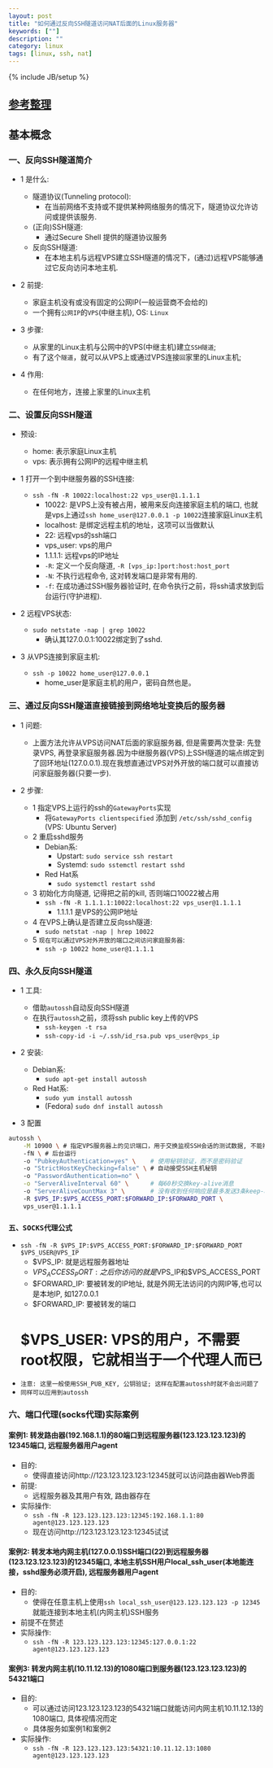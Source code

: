 ```yaml
---
layout: post
title: "如何通过反向SSH隧道访问NAT后面的Linux服务器"
keywords: [""]
description: ""
category: linux
tags: [linux, ssh, nat]
---
```

{% include JB/setup %}

## [参考整理](https://linux.cn/article-5975-1.html)

## 基本概念

### 一、反向SSH隧道简介
* 1 是什么:
    * 隧道协议(Tunneling protocol):
        * 在当前网络不支持或不提供某种网络服务的情况下，隧道协议允许访问或提供该服务.
    * (正向)SSH隧道:
        * 通过Secure Shell 提供的隧道协议服务
    * 反向SSH隧道:
        * 在本地主机与远程VPS建立SSH隧道的情况下，(通过)远程VPS能够通过它反向访问本地主机.

* 2 前提:
    * 家庭主机没有或没有固定的公网IP(一般运营商不会给的)
    * 一个拥有`公网IP`的`VPS`(中继主机), OS: `Linux`

* 3 步骤:
     * 从家里的Linux主机与公网中的VPS(中继主机)建立`SSH隧道`;
    * 有了这个`隧道`，就可以从VPS上或通过VPS连接`回`家里的Linux主机;

* 4 作用:
    * 在任何地方，连接上家里的Linux主机

### 二、设置反向SSH隧道
* 预设:
    * home: 表示家庭Linux主机
    * vps: 表示拥有公网IP的远程中继主机
* 1 打开一个到中继服务器的SSH连接:
    * `ssh -fN -R 10022:localhost:22 vps_user@1.1.1.1`
        * 10022: 是VPS上没有被占用，被用来反向连接家庭主机的端口, 也就是vps上通过`ssh home_user@127.0.0.1 -p 10022`连接家庭Linux主机
        * localhost: 是绑定远程主机的地址，这项可以当做默认
        * 22: 远程vps的ssh端口
        * vps_user: vps的用户
        * 1.1.1.1: 远程vps的IP地址
        * `-R`: 定义一个反向隧道, `-R [vps_ip:]port:host:host_port`
        * `-N`: 不执行远程命令, 这对转发端口是非常有用的.
        * `-f`: 在成功通过SSH服务器验证时, 在命令执行之前，将ssh请求放到后台运行(守护进程).

* 2 远程VPS状态:
    * `sudo netstate -nap | grep 10022`
        * 确认其127.0.0.1:10022绑定到了sshd.

* 3 从VPS连接到家庭主机:
    * `ssh -p 10022 home_user@127.0.0.1`
        * home_user是家庭主机的用户，密码自然也是。

### 三、通过反向SSH隧道直接链接到网络地址变换后的服务器
* 1 问题:
    * 上面方法允许从VPS访问NAT后面的家庭服务器, 但是需要两次登录: 先登录VPS, 再登录家庭服务器.因为中继服务器(VPS)上SSH隧道的端点绑定到了回环地址(127.0.0.1).现在我想直通过VPS对外开放的端口就可以直接访问家庭服务器(只要一步).

* 2 步骤:
    * 1 指定VPS上运行的ssh的`GatewayPorts`实现
        * 将`GatewayPorts clientspecified` 添加到 `/etc/ssh/sshd_config` (VPS: Ubuntu Server)
    * 2 重启sshd服务
        * Debian系:
            * Upstart: `sudo service ssh restart`
            * Systemd: `sudo sstemctl restart sshd`
        * Red Hat系
            * `sudo systemctl restart sshd`
    * 3 初始化方向隧道, 记得把之前的kill, 否则端口10022被占用
        * `ssh -fN -R 1.1.1.1:10022:localhost:22 vps_user@1.1.1.1`
            * 1.1.1.1 是VPS的公网IP地址
    * 4 在VPS上确认是否建立反向ssh隧道:
        * `sudo netstat -nap | hrep 10022`
    * 5 `现在可以通过VPS对外开放的端口之间访问家庭服务器`:
        * `ssh -p 10022 home_user@1.1.1.1`

### 四、永久反向SSH隧道
* 1 工具:
    * 借助`autossh`自动反向SSH隧道
    * 在执行`autossh`之前，须将ssh public key上传的VPS
        * `ssh-keygen -t rsa`
        * `ssh-copy-id -i ~/.ssh/id_rsa.pub vps_user@vps_ip`

* 2 安装:
    * Debian系: 
        * `sudo apt-get install autossh`
    * Red Hat系: 
        * `sudo yum install autossh`
        * (Fedora) `sudo dnf install autossh`

* 3 配置

```bash
autossh \
    -M 10900 \ # 指定VPS服务器上的见识端口，用于交换监视SSH会话的测试数据, 不能被占用
    -fN \ # 后台运行
    -o "PubkeyAuthentication=yes" \    # 使用秘钥验证，而不是密码验证
    -o "StrictHostKeyChecking=false" \ # 自动接受SSH主机秘钥
    -o "PasswordAuthentication=no" \
    -o "ServerAliveInterval 60" \      # 每60秒交换key-alive消息
    -o "ServerAliveCountMax 3" \       # 没有收到任何响应是最多发送3条keep-alive消息.
    -R $VPS_IP:$VPS_ACCESS_PORT:$FORWARD_IP:$FORWARD_PORT \
    vps_user@1.1.1.1
```

### `五、SOCKS代理公式`
* `ssh -fN -R $VPS_IP:$VPS_ACCESS_PORT:$FORWARD_IP:$FORWARD_PORT $VPS_USER@VPS_IP`
    * $VPS_IP: 就是远程服务器地址
    * $VPS_ACCESS_PORT: 之后你访问的就是$VPS_IP和$VPS_ACCESS_PORT
    * $FORWARD_IP: 要被转发的IP地址, 就是外网无法访问的内网IP等,也可以是本地IP, 如127.0.0.1
    * $FORWARD_IP: 要被转发的端口
    # $VPS_USER: VPS的用户，不需要root权限，它就相当于一个代理人而已
* `注意: 这里一般使用SSH_PUB_KEY, 公钥验证; 这样在配置autossh时就不会出问题了`
* `同样可以应用到autossh`

### 六、端口代理(socks代理)实际案例

#### 案例1: 转发路由器(192.168.1.1)的80端口到远程服务器(123.123.123.123)的12345端口, 远程服务器用户agent
* 目的:
    * 使得直接访问http://123.123.123.123:12345就可以访问路由器Web界面
* 前提:
    * 远程服务器及其用户有效, 路由器存在
* 实际操作:
    * `ssh -fN -R 123.123.123.123:12345:192.168.1.1:80 agent@123.123.123.123`
    * 现在访问http://123.123.123.123:12345试试

#### 案例2: 转发本地内网主机(127.0.0.1)SSH端口(22)到远程服务器(123.123.123.123)的12345端口, 本地主机SSH用户local_ssh_user(本地能连接，sshd服务必须开启), 远程服务器用户agent
* 目的:
    * 使得在任意主机上使用`ssh local_ssh_user@123.123.123.123 -p 12345`就能连接到本地主机(内网主机)SSH服务
* 前提不在赘述
* 实际操作:
    * `ssh -fN -R 123.123.123.123:12345:127.0.0.1:22 agent@123.123.123.123`

#### 案例3: 转发内网主机(10.11.12.13)的1080端口到服务器(123.123.123.123)的54321端口
* 目的:
    * 可以通过访问123.123.123.123的54321端口就能访问内网主机10.11.12.13的1080端口, 具体视情况而定
    * 具体服务如案例1和案例2
* 实际操作:
    * `ssh -fN -R 123.123.123.123:54321:10.11.12.13:1080 agent@123.123.123.123`
